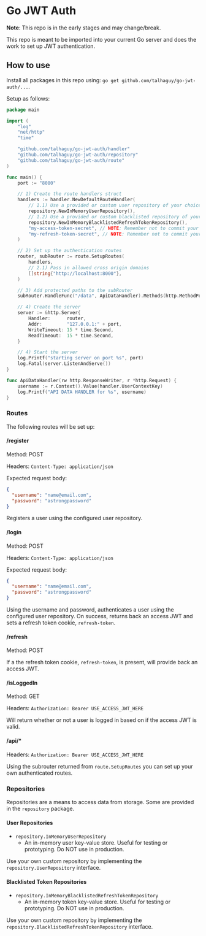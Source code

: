 # Go JWT Auth

**Note**: This repo is in the early stages and may change/break.

This repo is meant to be imported into your current Go server and does the work to set up JWT authentication.

## How to use

Install all packages in this repo using: `go get github.com/talhaguy/go-jwt-auth/...`.

Setup as follows:

```go
package main

import (
	"log"
	"net/http"
	"time"

	"github.com/talhaguy/go-jwt-auth/handler"
	"github.com/talhaguy/go-jwt-auth/repository"
	"github.com/talhaguy/go-jwt-auth/route"
)

func main() {
	port := "8080"

	// 1) Create the route handlers struct
	handlers := handler.NewDefaultRouteHandler(
		// 1.1) Use a provided or custom user repository of your choice
		repository.NewInMemoryUserRepository(),
		// 1.2) Use a provided or custom blacklisted repository of your choice
		repository.NewInMemoryBlacklistedRefreshTokenRepository(),
		"my-access-token-secret", // NOTE: Remember not to commit your secrets
		"my-refresh-token-secret", // NOTE: Remember not to commit your secrets
	)

	// 2) Set up the authentication routes
	router, subRouter := route.SetupRoutes(
		handlers,
		// 2.1) Pass in allowed cross origin domains
		[]string{"http://localhost:8000"},
	)

	// 3) Add protected paths to the subRouter
	subRouter.HandleFunc("/data", ApiDataHandler).Methods(http.MethodPost).Headers("Content-Type", "application/json")

	// 4) Create the server
	server := &http.Server{
		Handler:      router,
		Addr:         "127.0.0.1:" + port,
		WriteTimeout: 15 * time.Second,
		ReadTimeout:  15 * time.Second,
	}

	// 4) Start the server
	log.Printf("starting server on port %s", port)
	log.Fatal(server.ListenAndServe())
}

func ApiDataHandler(rw http.ResponseWriter, r *http.Request) {
	username := r.Context().Value(handler.UserContextKey)
	log.Printf("API DATA HANDLER for %s", username)
}
```

### Routes

The following routes will be set up:

#### /register

Method: POST

Headers: `Content-Type: application/json`

Expected request body:

```json
{
  "username": "name@email.com",
  "password": "astrongpassword"
}
```

Registers a user using the configured user repository.

#### /login

Method: POST

Headers: `Content-Type: application/json`

Expected request body:

```json
{
  "username": "name@email.com",
  "password": "astrongpassword"
}
```

Using the username and password, authenticates a user using the configured user repository. On success, returns back an access JWT and sets a refresh token cookie, `refresh-token`.

#### /refresh

Method: POST

If a the refresh token cookie, `refresh-token`, is present, will provide back an access JWT.

#### /isLoggedIn

Method: GET

Headers: `Authorization: Bearer USE_ACCESS_JWT_HERE`

Will return whether or not a user is logged in based on if the access JWT is valid.

#### /api/\*

Headers: `Authorization: Bearer USE_ACCESS_JWT_HERE`

Using the subrouter returned from `route.SetupRoutes` you can set up your own authenticated routes.

### Repositories

Repositories are a means to access data from storage. Some are provided in the `repository` package.

#### User Repositories

- `repository.InMemoryUserRepository`
  - An in-memory user key-value store. Useful for testing or prototyping. Do NOT use in production.

Use your own custom repository by implementing the `repository.UserRepository` interface.

#### Blacklisted Token Repositories

- `repository.InMemoryBlacklistedRefreshTokenRepository`
  - An in-memory token key-value store. Useful for testing or prototyping. Do NOT use in production.

Use your own custom repository by implementing the `repository.BlacklistedRefreshTokenRepository` interface.
